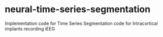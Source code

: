 # neural-time-series-segmentation
Implementation code for Time Series Segmentation code for Intracortical implants recording iEEG
